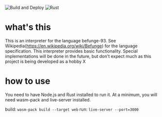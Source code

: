 ![Build and Deploy](https://github.com/jpnykw/befunge-interpreter/workflows/Build%20and%20Deploy/badge.svg) ![Rust](https://github.com/jpnykw/befunge-interpreter/workflows/Rust/badge.svg)

# what's this

This is an interpreter for the language befunge-93. See Wikipedia(https://en.wikipedia.org/wiki/Befunge) for the language specification. This interpreter provides basic functionality. Special implementations will be done in the future, but don't expect much as this project is being developed as a hobby X

# how to use

You need to have Node.js and Rust installed to run it. At a minimum, you will need wasm-pack and live-server installed.

build: `wasm-pack build --target web`
run: `live-server --port=3000`
